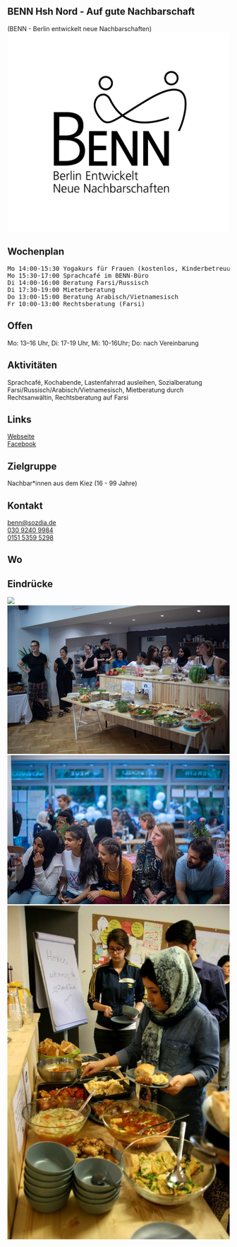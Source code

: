 ## BENN Hsh Nord - Auf gute Nachbarschaft
(BENN - Berlin entwickelt neue Nachbarschaften)<br>
<img id="topmedia" src="/Begegnungen/Images/BENN/logo.jpg" />

## Wochenplan
<pre id="weeklyschedule">
Mo 14:00-15:30 Yogakurs für Frauen (kostenlos, Kinderbetreuung) im Nachbarschaftshaus Ostseeviertel
Mo 15:30-17:00 Sprachcafé im BENN-Büro
Di 14:00-16:00 Beratung Farsi/Russisch
Di 17:30-19:00 Mieterberatung
Do 13:00-15:00 Beratung Arabisch/Vietnamesisch
Fr 10:00-13:00 Rechtsberatung (Farsi)
</pre>

## Offen
Mo: 13–16 Uhr, Di: 17-19 Uhr, Mi: 10-16Uhr; Do: nach Vereinbarung

## Aktivitäten
<p id="activities">
Sprachcafé, Kochabende, Lastenfahrrad ausleihen, Sozialberatung Farsi/Russisch/Arabisch/Vietnamesisch, Mietberatung durch Rechtsanwältin, Rechtsberatung auf Farsi
</p>

## Links
<a target="_blank" href="http://www.benn-hohenschoenhausen.de">Webseite</a><br>
<a target="_blank" href="http://www.facebook.com/BENNHSHNORD">Facebook</a>

## Zielgruppe
Nachbar*innen aus dem Kiez (16 - 99 Jahre)

## Kontakt
[benn@sozdia.de](mailto:benn@sozdia.de)<br>
<a href="tel:+493092409984">030 9240 9984</a><br>
<a href="mobil:+4915153595298">0151 5359 5298</a>

## Wo
<div id="gmap"></div>
<script>window.onload = showMap('Warnitzer Str. 14, 13057, Berlin', 0, 'gmap_mini')</script>

## Eindrücke
<div>
  <img src="Images/BENN/1.jpg" />
  <img src="Images/BENN/2.jpg" />
  <img src="Images/BENN/3.jpg" />
  <img src="Images/BENN/4.jpg" />
</div>

